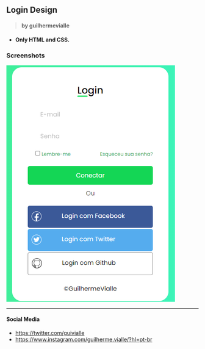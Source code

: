 
## Login Design

> #### by guilhermevialle

- #### Only HTML and CSS.

### Screenshots

![](https://github.com/guilhermevialle/Login-Interface/blob/main/Design%20de%20Login%20CSS%2C%20HTML/Screenshots/capture.PNG)

------------

#### Social Media

- https://twitter.com/guivialle
- https://www.instagram.com/guilherme.vialle/?hl=pt-br
